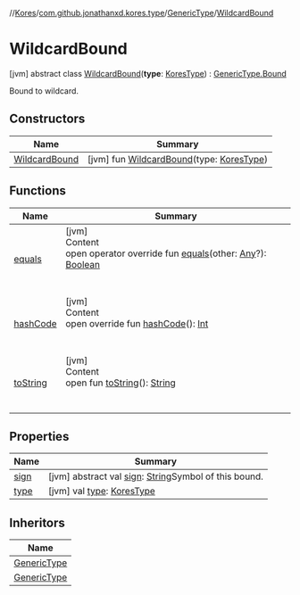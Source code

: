 //[Kores](../../../index.md)/[com.github.jonathanxd.kores.type](../../index.md)/[GenericType](../index.md)/[WildcardBound](index.md)



# WildcardBound  
 [jvm] abstract class [WildcardBound](index.md)(**type**: [KoresType](../../-kores-type/index.md)) : [GenericType.Bound](../-bound/index.md)

Bound to wildcard.

   


## Constructors  
  
|  Name|  Summary| 
|---|---|
| <a name="com.github.jonathanxd.kores.type/GenericType.WildcardBound/WildcardBound/#com.github.jonathanxd.kores.type.KoresType/PointingToDeclaration/"></a>[WildcardBound](-wildcard-bound.md)| <a name="com.github.jonathanxd.kores.type/GenericType.WildcardBound/WildcardBound/#com.github.jonathanxd.kores.type.KoresType/PointingToDeclaration/"></a> [jvm] fun [WildcardBound](-wildcard-bound.md)(type: [KoresType](../../-kores-type/index.md))   <br>


## Functions  
  
|  Name|  Summary| 
|---|---|
| <a name="com.github.jonathanxd.kores.type/GenericType.Bound/equals/#kotlin.Any?/PointingToDeclaration/"></a>[equals](../-bound/equals.md)| <a name="com.github.jonathanxd.kores.type/GenericType.Bound/equals/#kotlin.Any?/PointingToDeclaration/"></a>[jvm]  <br>Content  <br>open operator override fun [equals](../-bound/equals.md)(other: [Any](https://kotlinlang.org/api/latest/jvm/stdlib/kotlin/-any/index.html)?): [Boolean](https://kotlinlang.org/api/latest/jvm/stdlib/kotlin/-boolean/index.html)  <br><br><br>
| <a name="com.github.jonathanxd.kores.type/GenericType.Bound/hashCode/#/PointingToDeclaration/"></a>[hashCode](../-bound/hash-code.md)| <a name="com.github.jonathanxd.kores.type/GenericType.Bound/hashCode/#/PointingToDeclaration/"></a>[jvm]  <br>Content  <br>open override fun [hashCode](../-bound/hash-code.md)(): [Int](https://kotlinlang.org/api/latest/jvm/stdlib/kotlin/-int/index.html)  <br><br><br>
| <a name="kotlin/Any/toString/#/PointingToDeclaration/"></a>[toString](../../../com.github.jonathanxd.kores.util/-simple-resolver/index.md#%5Bkotlin%2FAny%2FtoString%2F%23%2FPointingToDeclaration%2F%5D%2FFunctions%2F-427383591)| <a name="kotlin/Any/toString/#/PointingToDeclaration/"></a>[jvm]  <br>Content  <br>open fun [toString](../../../com.github.jonathanxd.kores.util/-simple-resolver/index.md#%5Bkotlin%2FAny%2FtoString%2F%23%2FPointingToDeclaration%2F%5D%2FFunctions%2F-427383591)(): [String](https://kotlinlang.org/api/latest/jvm/stdlib/kotlin/-string/index.html)  <br><br><br>


## Properties  
  
|  Name|  Summary| 
|---|---|
| <a name="com.github.jonathanxd.kores.type/GenericType.WildcardBound/sign/#/PointingToDeclaration/"></a>[sign](index.md#%5Bcom.github.jonathanxd.kores.type%2FGenericType.WildcardBound%2Fsign%2F%23%2FPointingToDeclaration%2F%5D%2FProperties%2F-427383591)| <a name="com.github.jonathanxd.kores.type/GenericType.WildcardBound/sign/#/PointingToDeclaration/"></a> [jvm] abstract val [sign](index.md#%5Bcom.github.jonathanxd.kores.type%2FGenericType.WildcardBound%2Fsign%2F%23%2FPointingToDeclaration%2F%5D%2FProperties%2F-427383591): [String](https://kotlinlang.org/api/latest/jvm/stdlib/kotlin/-string/index.html)Symbol of this bound.   <br>
| <a name="com.github.jonathanxd.kores.type/GenericType.WildcardBound/type/#/PointingToDeclaration/"></a>[type](index.md#%5Bcom.github.jonathanxd.kores.type%2FGenericType.WildcardBound%2Ftype%2F%23%2FPointingToDeclaration%2F%5D%2FProperties%2F-427383591)| <a name="com.github.jonathanxd.kores.type/GenericType.WildcardBound/type/#/PointingToDeclaration/"></a> [jvm] val [type](index.md#%5Bcom.github.jonathanxd.kores.type%2FGenericType.WildcardBound%2Ftype%2F%23%2FPointingToDeclaration%2F%5D%2FProperties%2F-427383591): [KoresType](../../-kores-type/index.md)   <br>


## Inheritors  
  
|  Name| 
|---|
| <a name="com.github.jonathanxd.kores.type/GenericType.Extends///PointingToDeclaration/"></a>[GenericType](../-extends/index.md)
| <a name="com.github.jonathanxd.kores.type/GenericType.Super///PointingToDeclaration/"></a>[GenericType](../-super/index.md)

